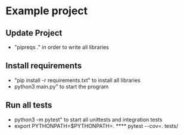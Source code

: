 
# Example project

## Update Project
* "pipreqs ." in order to write all libraries

## Install requirements
* "pip install -r requirements.txt" to install all libraries
* python3 main.py" to start the program

## Run all tests
* python3 -m pytest" to start all unittests and integration tests
* export PYTHONPATH=$PYTHONPATH=.
**** pytest --cov=. tests/
